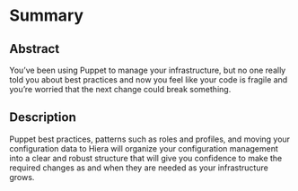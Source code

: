# Summary

## Abstract

You’ve been using Puppet to manage your infrastructure, but no one really told you about best practices and now you feel like your code is fragile and you’re worried that the next change could break something.

## Description

Puppet best practices, patterns such as roles and profiles, and moving your configuration data to Hiera will organize your configuration management into a clear and robust structure that will give you confidence to make the required changes as and when they are needed as your infrastructure grows.  
